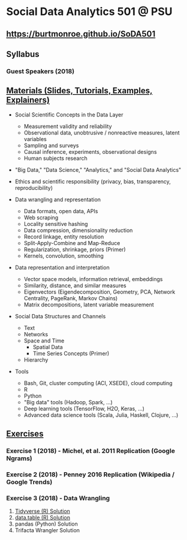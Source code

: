 # Social Data Analytics 501 @ PSU

## https://burtmonroe.github.io/SoDA501

## Syllabus

### Guest Speakers (2018)

## [Materials (Slides, Tutorials, Examples, Explainers)](https://burtmonroe.github.io/SoDA501/Exercises/)

* Social Scientific Concepts in the Data Layer
  * Measurement validity and reliability
  * Observational data, unobtrusive / nonreactive measures, latent variables
  * Sampling and surveys
  * Causal inference, experiments, observational designs
  * Human subjects research

* "Big Data," "Data Science," "Analytics," and "Social Data Analytics"

* Ethics and scientific responsibility (privacy, bias, transparency, reproducibility)

* Data wrangling and representation
  * Data formats, open data, APIs
  * Web scraping
  * Locality sensitive hashing
  * Data compression, dimensionality reduction
  * Record linkage, entity resolution
  * Split-Apply-Combine and Map-Reduce
  * Regularization, shrinkage, priors (Primer)
  * Kernels, convolution, smoothing

* Data representation and interpretation
  * Vector space models, information retrieval, embeddings
  * Similarity, distance, and similar measures
  * Eigenvectors (Eigendecomposition, Geometry, PCA, Network Centrality, PageRank, Markov Chains)
  * Matrix decompositions, latent variable measurement

* Social Data Structures and Channels
  * Text
  * Networks
  * Space and Time
    * Spatial Data
    * Time Series Concepts (Primer)
  * Hierarchy
  
* Tools
  * Bash, Git, cluster computing (ACI, XSEDE), cloud computing
  * R
  * Python
  * "Big data" tools (Hadoop, Spark, ...)
  * Deep learning tools (TensorFlow, H2O, Keras, ...)
  * Advanced data science tools (Scala, Julia, Haskell, Clojure, ...)
  

## [Exercises](https://burtmonroe.github.io/SoDA501/Exercises/)

### Exercise 1 (2018) - Michel, et al. 2011 Replication (Google Ngrams)

### Exercise 2 (2018) - Penney 2016 Replication (Wikipedia / Google Trends)

### Exercise 3 (2018) - Data Wrangling

1. [Tidyverse (R) Solution](https://burtmonroe.github.io/SoDA501/Exercises/Exercise3-2018/TidyverseSolution)
2. [data.table (R) Solution](https://burtmonroe.github.io/SoDA501/Exercises/Exercise3-2018/data.tableSolution)
3. pandas (Python) Solution
4. Trifacta Wrangler Solution
